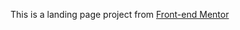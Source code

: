 This is a landing page project from [Front-end Mentor]("https://www.frontendmentor.io?ref=challenge")
